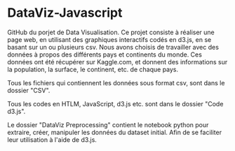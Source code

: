 # DataViz-Javascript
GitHub du porjet de Data Visualisation. Ce projet consiste à réaliser une page web, en utilisant des graphiques interactifs codés en d3.js, en se basant sur un ou plusieurs csv. Nous avons choisis de travailler avec des données à propos des différents pays et continents du monde. Ces données ont été récupérer sur Kaggle.com, et donnent des informations sur la population, la surface, le continent, etc. de chaque pays.


Tous les fichiers qui contiennent les données sous format csv, sont dans le dossier "CSV". 

Tous les codes en HTLM, JavaScript, d3.js etc. sont dans le dossier "Code d3.js".

Le dossier "DataViz Preprocessing" contient le notebook python pour extraire, créer, manipuler les données du dataset initial. Afin de se faciliter leur utilisation à l'aide de d3.js.
